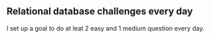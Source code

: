 ## Relational database challenges every day

I set up a goal to do at leat 2 easy and 1 medium question every day.
